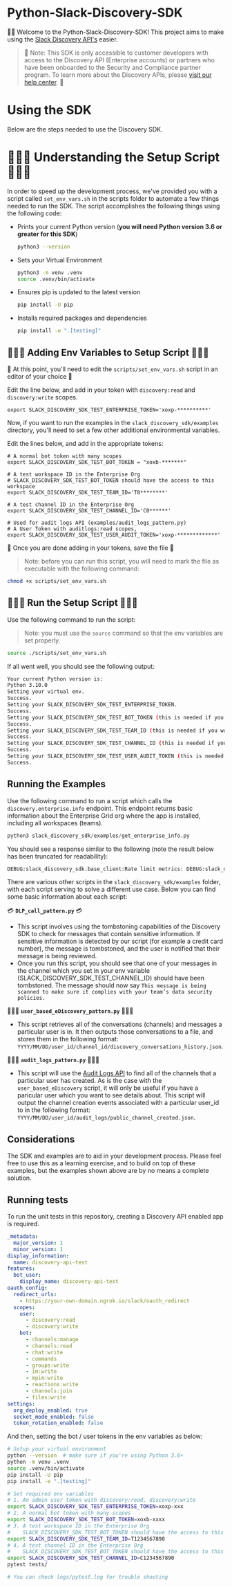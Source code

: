 # Python-Slack-Discovery-SDK

👋🏼 Welcome to the Python-Slack-Discovery-SDK! This project aims to make using the [Slack Discovery API's](https://api.slack.com/enterprise/discovery/methods#methods) easier.

> 🚨 Note: This SDK is only accessible to customer developers with access to the Discovery API (Enterprise accounts) or partners who have been onboarded to the Security and Compliance partner program. To learn more about the Discovery APIs, please [visit our help center](https://slack.com/help/articles/360002079527-A-guide-to-Slacks-Discovery-APIs). 🚨


# Using the SDK

Below are the steps needed to use the Discovery SDK.

# 👨🏻‍💻 Understanding the Setup Script 👨🏻‍💻

In order to speed up the development process, we've provided you with a script called 
`set_env_vars.sh` in the scripts folder to automate a few things needed to run the SDK. 
The script accomplishes the following things using the following code:
* Prints your current Python version (<b>you will need Python version 3.6 or greater for this SDK</b>) 
  ```bash
  python3 --version
  ```
* Sets your Virtual Environment
  ```bash
  python3 -m venv .venv
  source .venv/bin/activate
  ```
* Ensures pip is updated to the latest version
  ```bash
  pip install -U pip
  ```
* Installs required packages and dependencies
  ```bash
  pip install -e ".[testing]"
  ```

## 👨🏻‍💻 Adding Env Variables to Setup Script 👨🏻‍💻

🚨 At this point, you'll need to edit the `scripts/set_env_vars.sh` script in an editor of your choice 🚨

Edit the line below, and add in your token with `discovery:read` and `discovery:write` scopes.
```
export SLACK_DISCOVERY_SDK_TEST_ENTERPRISE_TOKEN='xoxp-**********'
```

Now, if you want to run the examples in the `slack_discovery_sdk/examples` directory, you'll need to set 
a few other additional environmental variables.  

Edit the lines below, and add in the appropriate tokens:

```
# A normal bot token with many scopes
export SLACK_DISCOVERY_SDK_TEST_BOT_TOKEN = "xoxb-*******"

# A test workspace ID in the Enterprise Org
# SLACK_DISCOVERY_SDK_TEST_BOT_TOKEN should have the access to this workspace
export SLACK_DISCOVERY_SDK_TEST_TEAM_ID='T0********'

# A test channel ID in the Enterprise Org
export SLACK_DISCOVERY_SDK_TEST_CHANNEL_ID='C0******'

# Used for audit logs API (examples/audit_logs_pattern.py)
# A User Token with auditlogs:read scopes, 
export SLACK_DISCOVERY_SDK_TEST_USER_AUDIT_TOKEN='xoxp-*************'
```

🚨 Once you are done adding in your tokens, save the file 🚨

> Note: before you can run this script, you will need to mark the file as executable with the following command:
```bash
chmod +x scripts/set_env_vars.sh
```

## 👨🏻‍💻 Run the Setup Script 👨🏻‍💻
Use the following command to run the script:

> Note: you must use the `source` command so that the env variables are set properly.

```bash
source ./scripts/set_env_vars.sh
```

If all went well, you should see the following output:
```bash
Your current Python version is: 
Python 3.10.0
Setting your virtual env.
Success.
Setting your SLACK_DISCOVERY_SDK_TEST_ENTERPRISE_TOKEN.
Success.
Setting your SLACK_DISCOVERY_SDK_TEST_BOT_TOKEN (this is needed if you want to run the examples).
Success.
Setting your SLACK_DISCOVERY_SDK_TEST_TEAM_ID (this is needed if you want to run the examples).
Success.
Setting your SLACK_DISCOVERY_SDK_TEST_CHANNEL_ID (this is needed if you want to run the examples).
Success.
Setting your SLACK_DISCOVERY_SDK_TEST_USER_AUDIT_TOKEN (this is needed if you want to run the examples).
Success.
```

## Running the Examples
Use the following command to run a script which calls the `discovery.enterprise.info` endpoint. This endpoint returns basic information about the Enterprise Grid org where the app is installed, including all workspaces (teams). 

```python
python3 slack_discovery_sdk/examples/get_enterprise_info.py
```

You should see a response similar to the following (note the result below has been truncated for readability):

```python
DEBUG:slack_discovery_sdk.base_client:Rate limit metrics: DEBUG:slack_discovery_sdk.base_client:Received the following response - status: 200, headers: {'date': 'Wed, 13 Oct 2021 22:09:57 GMT',..., body: {"ok":true,"enterprise":{"id":"T027****D2R","name":"Enterprise-****-Sandbox","domain":"test-****","email_domain":"","icon":...,"image_default":true},"is_verified":false,"teams":[{"id":"****","name":"Enterprise-****-Sandbox","domain":"test-****","email_domain":"","icon":{"image_102":"https:\/\/a...avatars-teams\/ava_0021-88.png","image_default":true},"is_verified":false,"enterprise_id":"E**","is_enterprise":0,"created":1625594757,"archived":false,"deleted":false,"discoverable":"unlisted"}]}}
```

There are various other scripts in the `slack_discovery_sdk/examples` folder, with each script serving to solve a different use case. Below you can find some basic information about each script:

💳 <b>`DLP_call_pattern.py`</b> 💳
* This script involves using the tombstoning capabilities of the Discovery SDK to check for messages that contain sensitive information. If sensitive information is detected by our script (for example a credit card number), the message is tombstoned, and the user is notified that their message is being reviewed.
* Once you run this script, you should see that one of your 
messages in the channel which you set in your env variable (SLACK_DISCOVERY_SDK_TEST_CHANNEL_ID) should have been tombstoned. The message should now say `This message is being scanned to make sure it complies with your team’s data security policies.`

🙋🏾‍♀️ <b>`user_based_eDiscovery_pattern.py`</b> 👩🏻‍🏫
* This script retrieves all of the conversations (channels) and messages a particular user is in. It then outputs those 
conversations to a file, and stores them in the following format: `YYYY/MM/DD/user_id/channel_id/discovery_conversations_history.json`. 

👩🏻‍🏫 <b>`audit_logs_pattern.py`</b> 👩🏻‍🏫
* This script will use the [Audit Logs API](https://api.slack.com/admins/audit-logs) to find all of the
channels that a particular user has created. As is the 
case with the `user_based_eDiscovery` script, it will only
be useful if you have a paricular user which you want to see details about. This script will output the channel creation events associated with a particular user_id to in the following format: `YYYY/MM/DD/user_id/audit_logs/public_channel_created.json`. 

## Considerations
The SDK and examples are to aid in your development process. Please feel free to use this as a learning exercise, and to build on top of these examples, but the examples shown above are by no means a complete solution. 

## Running tests

To run the unit tests in this repository, creating a Discovery API enabled app is required.

```yaml
_metadata:
  major_version: 1
  minor_version: 1
display_information:
  name: discovery-api-test
features:
  bot_user:
    display_name: discovery-api-test
oauth_config:
  redirect_urls:
    - https://your-own-domain.ngrok.io/slack/oauth_redirect
  scopes:
    user:
      - discovery:read
      - discovery:write
    bot:
      - channels:manage
      - channels:read
      - chat:write
      - commands
      - groups:write
      - im:write
      - mpim:write
      - reactions:write
      - channels:join
      - files:write
settings:
  org_deploy_enabled: true
  socket_mode_enabled: false
  token_rotation_enabled: false
```

And then, setting the bot / user tokens in the env variables as below:

```bash
# Setup your virtual environment
python --version  # make sure if you're using Python 3.6+
python -m venv .venv
source .venv/bin/activate
pip install -U pip
pip install -e ".[testing]"

# Set required env variables
# 1. An admin user token with discovery:read, discovery:write
export SLACK_DISCOVERY_SDK_TEST_ENTERPRISE_TOKEN=xoxp-xxx
# 2. A normal bot token with many scopes
export SLACK_DISCOVERY_SDK_TEST_BOT_TOKEN=xoxb-xxxx
# 3. A test workspace ID in the Enterprise Org
#    SLACK_DISCOVERY_SDK_TEST_BOT_TOKEN should have the access to this workspace
export SLACK_DISCOVERY_SDK_TEST_TEAM_ID=T1234567890
# 4. A test channel ID in the Enterprise Org
#    SLACK_DISCOVERY_SDK_TEST_BOT_TOKEN should have the access to this channel
export SLACK_DISCOVERY_SDK_TEST_CHANNEL_ID=C1234567890
pytest tests/

# You can check logs/pytest.log for trouble shooting
```